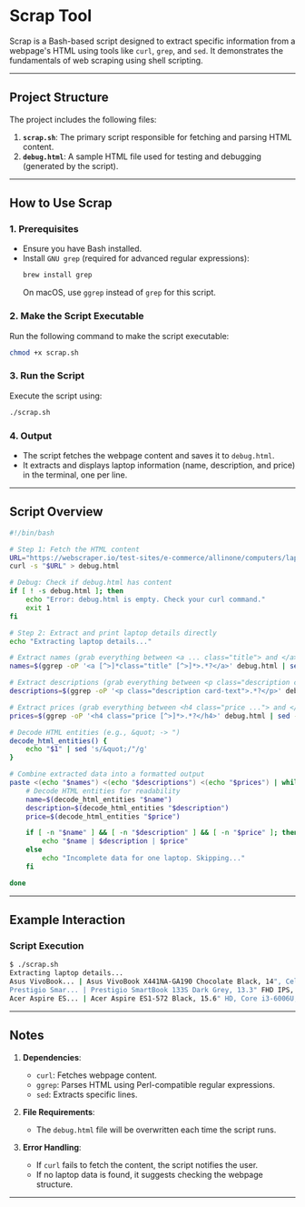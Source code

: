 
# Scrap Tool

Scrap is a Bash-based script designed to extract specific information from a webpage's HTML using tools like `curl`, `grep`, and `sed`. It demonstrates the fundamentals of web scraping using shell scripting.

---

## Project Structure

The project includes the following files:

1. **`scrap.sh`**: The primary script responsible for fetching and parsing HTML content.
2. **`debug.html`**: A sample HTML file used for testing and debugging (generated by the script).

---

## How to Use Scrap

### 1. Prerequisites
- Ensure you have Bash installed.
- Install `GNU grep` (required for advanced regular expressions):
  ```bash
  brew install grep
  ```
  On macOS, use `ggrep` instead of `grep` for this script.

### 2. Make the Script Executable
Run the following command to make the script executable:
```bash
chmod +x scrap.sh
```

### 3. Run the Script
Execute the script using:
```bash
./scrap.sh
```

### 4. Output
- The script fetches the webpage content and saves it to `debug.html`.
- It extracts and displays laptop information (name, description, and price) in the terminal, one per line.

---

## Script Overview

```bash
#!/bin/bash

# Step 1: Fetch the HTML content
URL="https://webscraper.io/test-sites/e-commerce/allinone/computers/laptops"
curl -s "$URL" > debug.html

# Debug: Check if debug.html has content
if [ ! -s debug.html ]; then
    echo "Error: debug.html is empty. Check your curl command."
    exit 1
fi

# Step 2: Extract and print laptop details directly
echo "Extracting laptop details..."

# Extract names (grab everything between <a ... class="title"> and </a>)
names=$(ggrep -oP '<a [^>]*class="title" [^>]*>.*?</a>' debug.html | sed -E 's/<a [^>]*class="title" [^>]*>(.*)<\/a>/\1/')

# Extract descriptions (grab everything between <p class="description card-text"> and </p>)
descriptions=$(ggrep -oP '<p class="description card-text">.*?</p>' debug.html | sed -E 's/<p class="description card-text">(.*)<\/p>/\1/')

# Extract prices (grab everything between <h4 class="price ..."> and </h4>)
prices=$(ggrep -oP '<h4 class="price [^>]*>.*?</h4>' debug.html | sed -E 's/<h4 class="price [^>]*>(.*)<\/h4>/\1/')

# Decode HTML entities (e.g., &quot; -> ")
decode_html_entities() {
    echo "$1" | sed 's/&quot;/"/g'
}

# Combine extracted data into a formatted output
paste <(echo "$names") <(echo "$descriptions") <(echo "$prices") | while IFS=$'\t' read -r name description price; do
    # Decode HTML entities for readability
    name=$(decode_html_entities "$name")
    description=$(decode_html_entities "$description")
    price=$(decode_html_entities "$price")

    if [ -n "$name" ] && [ -n "$description" ] && [ -n "$price" ]; then
        echo "$name | $description | $price"
    else
        echo "Incomplete data for one laptop. Skipping..."
    fi

done
```

---

## Example Interaction

### Script Execution
```bash
$ ./scrap.sh
Extracting laptop details...
Asus VivoBook... | Asus VivoBook X441NA-GA190 Chocolate Black, 14", Celeron N3450, 4GB, 128GB SSD, Endless OS, ENG kbd | $295.99
Prestigio Smar... | Prestigio SmartBook 133S Dark Grey, 13.3" FHD IPS, Celeron N3350 1.1GHz, 4GB, 32GB, Windows 10 Pro + Office 365 1 gadam | $299
Acer Aspire ES... | Acer Aspire ES1-572 Black, 15.6" HD, Core i3-6006U, 4GB, 128GB SSD, Linux | $379.95
```

---

## Notes

1. **Dependencies**:
   - `curl`: Fetches webpage content.
   - `ggrep`: Parses HTML using Perl-compatible regular expressions.
   - `sed`: Extracts specific lines.

2. **File Requirements**:
   - The `debug.html` file will be overwritten each time the script runs.

3. **Error Handling**:
   - If `curl` fails to fetch the content, the script notifies the user.
   - If no laptop data is found, it suggests checking the webpage structure.

---


```

